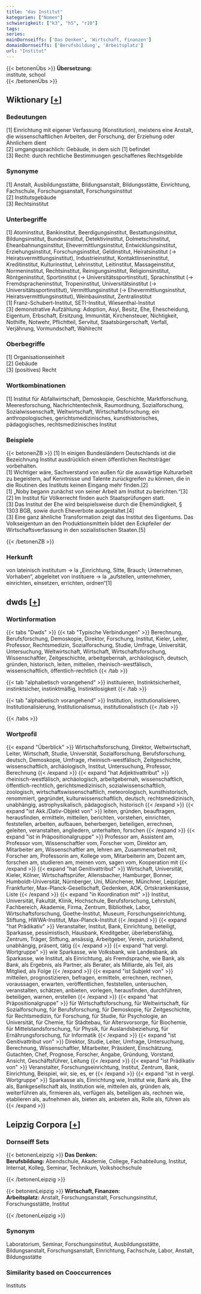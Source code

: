 ```yaml
---
title: "das Institut"
kategorien: ["Nomen"]
schwierigkeit: ["k3", "h5", "r10"]
tags:
series:
mainDornseiffs: ['Das Denken', 'Wirtschaft, Finanzen']
domainDornseiffs: ['Berufsbildung', 'Arbeitsplatz']
url: "Institut"
---
```


{{< betonenÜbs >}}
**Übersetzung:**  
institute, school  
{{< /betonenÜbs >}}

## Wiktionary [[+](https://de.wiktionary.org/wiki/Institut)]

### Bedeutungen
[1] Einrichtung mit eigener Verfassung (Konstitution), meistens eine Anstalt, die wissenschaftlichen Arbeiten, der Forschung, der Erziehung oder Ähnlichem dient  
[2] umgangssprachlich: Gebäude, in dem sich [1] befindet  
[3] Recht: durch rechtliche Bestimmungen geschaffenes Rechtsgebilde  

### Synonyme
[1] Anstalt, Ausbildungsstätte, Bildungsanstalt, Bildungsstätte, Einrichtung, Fachschule, Forschungsanstalt, Forschungsinstitut  
[2] Institutsgebäude  
[3] Rechtsinstitut  

### Unterbegriffe
[1] Atominstitut, Bankinstitut, Beerdigungsinstitut, Bestattungsinstitut, Bildungsinstitut, Bundesinstitut, Detektivinstitut, Dolmetschinstitut, Eheanbahnungsinstitut, Ehevermittlungsinstitut, Entwicklungsinstitut, Erziehungsinstitut, Forschungsinstitut, Geldinstitut, Heiratsinstitut (→ Heiratsvermittlungsinstitut), Industrieinstitut, Kontaktlinseninstitut, Kreditinstitut, Kulturinstitut, Lehrinstitut, Leitinstitut, Massageinstitut, Normeninstitut, Rechtsinstitut, Reinigungsinstitut, Religionsinstitut, Röntgeninstitut, Sportinstitut (→ Universitätssportinstitut), Sprachinstitut (→ Fremdspracheninstitut, Tropeninstitut, Universitätsinstitut (→ Universitätssportinstitut), Vermittlungsinstitut (→ Ehevermittlungsinstitut, Heiratsvermittlungsinstitut), Weinbauinstitut, Zentralinstitut  
[1] Franz-Schubert-Institut, SETI-Institut, Wiesenthal-Institut  
[3] demonstrative Aufzählung: Adoption, Asyl, Besitz, Ehe, Ehescheidung, Eigentum, Erbschaft, Ersitzung, Immunität, Kirchensteuer, Nichtigkeit, Nothilfe, Notwehr, Pflichtteil, Servitut, Staatsbürgerschaft, Verfall, Verjährung, Vormundschaft, Wahlrecht  

### Oberbegriffe
[1] Organisationseinheit  
[2] Gebäude  
[3] (positives) Recht  

### Wortkombinationen
[1] Institut für Abfallwirtschaft, Demoskopie, Geschichte, Marktforschung, Meeresforschung, Nachrichtentechnik, Raumordnung, Sozialforschung, Sozialwissenschaft, Weltwirtschaft, Wirtschaftsforschung; ein anthropologisches, gerichtsmedizinisches, kunsthistorisches, pädagogisches, rechtsmedizinisches Institut  

### Beispiele
{{< betonenZB >}}
[1] In einigen Bundesländern Deutschlands ist die Bezeichnung Institut ausdrücklich einem öffentlichen Rechtsträger vorbehalten.  
[1] Wichtiger wäre, Sachverstand von außen für die auswärtige Kulturarbeit zu begeistern, auf Kenntnisse und Talente zurückgreifen zu können, die in die Routinen des Instituts keinen Eingang mehr finden.[2]  
[1] „Noby begann zunächst von seiner Arbeit am Institut zu berichten.“[3]  
[2] Im Institut für Völkerrecht finden auch Staatsprüfungen statt.  
[3] Das Institut der Ehe wird beispielsweise durch die Ehemündigkeit, § 1303 BGB, sowie durch Eheverbote ausgestaltet.[4]  
[3] Eine ganz ähnliche Transformation zeigt das Institut des Eigentums. Das Volkseigentum an den Produktionsmitteln bildet den Eckpfeiler der Wirtschaftsverfassung in den sozialistischen Staaten.[5]  

{{< /betonenZB >}}
### Herkunft
von lateinisch institutum → la „Einrichtung, Sitte, Brauch; Unternehmen, Vorhaben“, abgeleitet von instituere → la „aufstellen, unternehmen, einrichten, einsetzen, errichten, ordnen“[1]  



## dwds [[+](https://www.dwds.de/wb/Institut)]

### Wortinformation
{{< tabs "Dwds" >}}
{{< tab "Typische Verbindungen" >}}
Berechnung, Berufsforschung, Demoskopie, Direktor, Forschung, Institut, Kieler, Leiter, Professor, Rechtsmedizin, Sozialforschung, Studie, Umfrage, Universität, Untersuchung, Weltwirtschaft, Wirtschaft, Wirtschaftsforschung, Wissenschaftler, Zeitgeschichte, arbeitgebernah, archäologisch, deutsch, gründen, historisch, leiten, mitteilen, rheinisch-westfälisch, wissenschaftlich, öffentlich-rechtlich
{{< /tab >}}

{{< tab "alphabetisch vorangehend" >}}
instituieren, Instinktsicherheit, instinktsicher, instinktmäßig, Instinktlosigkeit
{{< /tab >}}

{{< tab "alphabetisch vorangehend" >}}
Institution, institutionalisieren, Institutionalisierung, Institutionalismus, institutionalistisch
{{< /tab >}}

{{< /tabs >}}

### Wortprofil
{{< expand "Überblick" >}} Wirtschaftsforschung, Direktor, Weltwirtschaft, Leiter, Wirtschaft, Studie, Universität, Sozialforschung, Berufsforschung, deutsch, Demoskopie, Umfrage, rheinisch-westfälisch, Zeitgeschichte, wissenschaftlich, archäologisch, Institut, Untersuchung, Professor, Berechnung {{< /expand >}}
{{< expand "hat Adjektivattribut" >}} rheinisch-westfälisch, archäologisch, arbeitgebernah, wissenschaftlich, öffentlich-rechtlich, gerichtsmedizinisch, sozialwissenschaftlich, zoologisch, wirtschaftswissenschaftlich, meteorologisch, kunsthistorisch, renommiert, gegründet, kulturwissenschaftlich, deutsch, rechtsmedizinisch, unabhängig, astrophysikalisch, pädagogisch, historisch {{< /expand >}}
{{< expand "ist Akk./Dativ-Objekt von" >}} leiten, gründen, beauftragen, herausfinden, ermitteln, mitteilen, berichten, vorstehen, einrichten, feststellen, arbeiten, aufbauen, beherbergen, beteiligen, errechnen, geleiten, veranstalten, angliedern, unterhalten, forschen {{< /expand >}}
{{< expand "ist in Präpositionalgruppe" >}} Professor am, Assistent am, Professor vom, Wissenschaftler vom, Forscher vom, Direktor am, Mitarbeiter am, Wissenschaftler am, lehren am, Zusammenarbeit mit, Forscher am, Professorin am, Kollege vom, Mitarbeiterin am, Dozent am, forschen am, studieren am, meinen vom, sagen vom, Kooperation mit {{< /expand >}}
{{< expand "hat Genitivattribut" >}} Wirtschaft, Universität, Kieler, Kölner, Wirtschaftsprüfer, Allensbacher, Hamburger, Bonner, Humboldt-Universität, Nürnberger, Uni, Münchener, Münchner, Leipziger, Frankfurter, Max-Planck-Gesellschaft, Gedenken, AOK, Ortskrankenkasse, Liste {{< /expand >}}
{{< expand "in Koordination mit" >}} Institut, Universität, Fakultät, Klinik, Hochschule, Berufsforschung, Lehrstuhl, Fachbereich, Akademie, Firma, Zentrum, Bibliothek, Labor, Wirtschaftsforschung, Goethe-Institut, Museum, Forschungseinrichtung, Stiftung, HWWA-Institut, Max-Planck-Institut {{< /expand >}}
{{< expand "hat Prädikativ" >}} Veranstalter, Institut, Bank, Einrichtung, beteiligt, Sparkasse, pessimistisch, Hausbank, Kreditgeber, überlebensfähig, Zentrum, Träger, Stiftung, ansässig, Arbeitgeber, Verein, zurückhaltend, unabhängig, präsent, tätig {{< /expand >}}
{{< expand "hat vergl. Wortgruppe" >}} wie Sparkasse, wie Volksbank, wie Landesbank, als Sparkasse, wie Institut, als Einrichtung, als Fremdsprache, wie Bank, als Bank, als Ergebnis, als Partner, als Berater, als Milliarde, als Teil, als Mitglied, als Folge {{< /expand >}}
{{< expand "ist Subjekt von" >}} mitteilen, prognostizieren, befragen, ermitteln, errechnen, rechnen, voraussagen, erwarten, veröffentlichen, feststellen, untersuchen, veranstalten, schätzen, anbieten, vorlegen, herausfinden, durchführen, beteiligen, warnen, erstellen {{< /expand >}}
{{< expand "hat Präpositionalgruppe" >}} für Wirtschaftsforschung, für Weltwirtschaft, für Sozialforschung, für Berufsforschung, für Demoskopie, für Zeitgeschichte, für Rechtsmedizin, für Forschung, für Studie, für Psychologie, an Universität, für Chemie, für Städtebau, für Altersvorsorge, für Biochemie, für Mittelstandsforschung, für Physik, für Auslandsbeziehung, für Ernährungsforschung, für Informatik {{< /expand >}}
{{< expand "ist Genitivattribut von" >}} Direktor, Studie, Leiter, Umfrage, Untersuchung, Berechnung, Wissenschaftler, Mitarbeiter, Präsident, Einschätzung, Gutachten, Chef, Prognose, Forscher, Angabe, Gründung, Vorstand, Ansicht, Geschäftsführer, Leitung {{< /expand >}}
{{< expand "ist Prädikativ von" >}} Veranstalter, Forschungseinrichtung, Institut, Zentrum, Bank, Einrichtung, Beispiel, wir, sie, es, er {{< /expand >}}
{{< expand "ist in vergl. Wortgruppe" >}} Sparkasse als, Einrichtung wie, Institut wie, Bank als, Ehe als, Bankgesellschaft als, Institution wie, mitteilen als, gründen als, weiterführen als, firmieren als, verfügen als, beteiligen als, rechnen wie, etablieren als, aufnehmen als, bieten als, anbieten als, Rolle als, führen als {{< /expand >}}

## Leipzig Corpora [[+](https://corpora.uni-leipzig.de/en/res?word=Institut&corpusId=deu_newscrawl-public_2018)]

### Dornseiff Sets
{{< betonenLeipzig >}}
**Das Denken:**  
**Berufsbildung:** Abendschule, Akademie, College, Fachabteilung, Institut, Internat, Kolleg, Seminar, Technikum, Volkshochschule  

{{< /betonenLeipzig >}}


{{< betonenLeipzig >}}
**Wirtschaft, Finanzen:**  
**Arbeitsplatz:** Anstalt, Forschungsanstalt, Forschungsinstitut, Forschungsstätte, Institut  

{{< /betonenLeipzig >}}

### Synonym
Laboratorium, Seminar, Forschungsinstitut, Ausbildungsstätte, Bildungsanstalt, Forschungsanstalt, Einrichtung, Fachschule, Labor, Anstalt, Bildungsstätte


### Similarity based on Cooccurrences
Instituts

